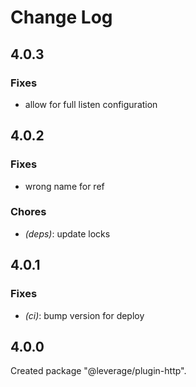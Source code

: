 # Change Log

## 4.0.3

### Fixes

- allow for full listen configuration


## 4.0.2

### Fixes

- wrong name for ref


### Chores

- _(deps)_: update locks


## 4.0.1

### Fixes

- _(ci)_: bump version for deploy


## 4.0.0

Created package "@leverage/plugin-http".

